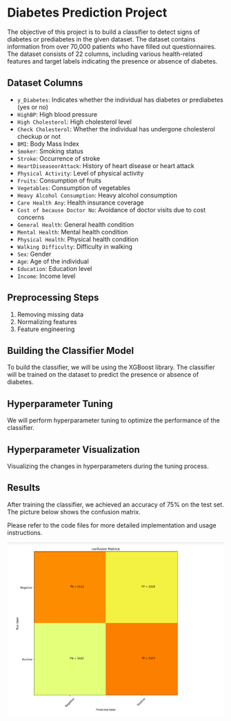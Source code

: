 # Diabetes Prediction Project

The objective of this project is to build a classifier to detect signs of diabetes or prediabetes in the given dataset. The dataset contains information from over 70,000 patients who have filled out questionnaires. The dataset consists of 22 columns, including various health-related features and target labels indicating the presence or absence of diabetes.

## Dataset Columns
- `y_Diabetes`: Indicates whether the individual has diabetes or prediabetes (yes or no)
- `HighBP`: High blood pressure
- `High Cholesterol`: High cholesterol level
- `Check Cholesterol`: Whether the individual has undergone cholesterol checkup or not
- `BMI`: Body Mass Index
- `Smoker`: Smoking status
- `Stroke`: Occurrence of stroke
- `HeartDiseaseorAttack`: History of heart disease or heart attack
- `Physical Activity`: Level of physical activity
- `Fruits`: Consumption of fruits
- `Vegetables`: Consumption of vegetables
- `Heavy Alcohol Consumption`: Heavy alcohol consumption
- `Care Health Any`: Health insurance coverage
- `Cost of because Doctor No`: Avoidance of doctor visits due to cost concerns
- `General Health`: General health condition
- `Mental Health`: Mental health condition
- `Physical Health`: Physical health condition
- `Walking Difficulty`: Difficulty in walking
- `Sex`: Gender
- `Age`: Age of the individual
- `Education`: Education level
- `Income`: Income level

## Preprocessing Steps
1. Removing missing data
2. Normalizing features
3. Feature engineering

## Building the Classifier Model
To build the classifier, we will be using the XGBoost library. The classifier will be trained on the dataset to predict the presence or absence of diabetes.

## Hyperparameter Tuning
We will perform hyperparameter tuning to optimize the performance of the classifier.

## Hyperparameter Visualization
Visualizing the changes in hyperparameters during the tuning process.


## Results
After training the classifier, we achieved an accuracy of 75% on the test set.
The picture below shows the confusion matrix.

Please refer to the code files for more detailed implementation and usage instructions.


![confusion matrix](https://github.com/shakibaam/Data-mining-Final/blob/main/confusion%20matrix.png)



